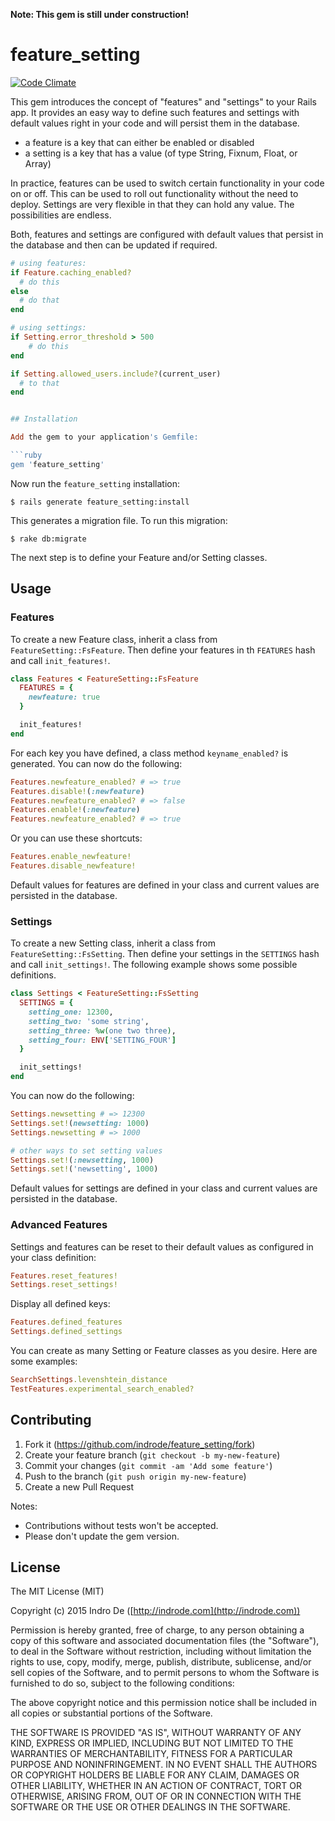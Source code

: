 **Note: This gem is still under construction!**

# feature_setting

[![Code Climate](https://codeclimate.com/github/indrode/feature_setting/badges/gpa.svg)](https://codeclimate.com/github/indrode/feature_setting)

This gem introduces the concept of "features" and "settings" to your Rails app. It provides an easy way to define such features and settings with default values right in your code and will persist them in the database.

- a feature is a key that can either be enabled or disabled
- a setting is a key that has a value (of type String, Fixnum, Float, or Array)

In practice, features can be used to switch certain functionality in your code on or off. This can be used to roll out functionality without the need to deploy. Settings are very flexible in that they can hold any value. The possibilities are endless.

Both, features and settings are configured with default values that persist in the database and then can be updated if required.

```ruby
# using features:
if Feature.caching_enabled?
  # do this
else
  # do that
end

# using settings:
if Setting.error_threshold > 500
    # do this
end

if Setting.allowed_users.include?(current_user)
  # to that
end


## Installation

Add the gem to your application's Gemfile:

```ruby
gem 'feature_setting'
```

Now run the `feature_setting` installation:

    $ rails generate feature_setting:install

This generates a migration file. To run this migration:

    $ rake db:migrate

The next step is to define your Feature and/or Setting classes.


## Usage

### Features

To create a new Feature class, inherit a class from `FeatureSetting::FsFeature`. Then define your features in th `FEATURES` hash and call `init_features!`.

```ruby
class Features < FeatureSetting::FsFeature
  FEATURES = {
    newfeature: true
  }

  init_features!
end
```

For each key you have defined, a class method `keyname_enabled?` is generated. You can now do the following:

```ruby
Features.newfeature_enabled? # => true
Features.disable!(:newfeature)
Features.newfeature_enabled? # => false
Features.enable!(:newfeature)
Features.newfeature_enabled? # => true
```

Or you can use these shortcuts:

```ruby
Features.enable_newfeature!
Features.disable_newfeature!
```

Default values for features are defined in your class and  current values are persisted in the database.


### Settings

To create a new Setting class, inherit a class from `FeatureSetting::FsSetting`. Then define your settings in the `SETTINGS` hash and call `init_settings!`. The following example shows some possible definitions.

```ruby
class Settings < FeatureSetting::FsSetting
  SETTINGS = {
    setting_one: 12300,
    setting_two: 'some string',
    setting_three: %w(one two three),
    setting_four: ENV['SETTING_FOUR']
  }

  init_settings!
end
```

You can now do the following:

```ruby
Settings.newsetting # => 12300
Settings.set!(newsetting: 1000)
Settings.newsetting # => 1000

# other ways to set setting values
Settings.set!(:newsetting, 1000)
Settings.set!('newsetting', 1000)
```

Default values for settings are defined in your class and  current values are persisted in the database.


### Advanced Features

Settings and features can be reset to their default values as configured in your class definition:

```ruby
Features.reset_features!
Settings.reset_settings!
```

Display all defined keys:

```ruby
Features.defined_features
Settings.defined_settings
```

You can create as many Setting or Feature classes as you desire. Here are some examples:

```ruby
SearchSettings.levenshtein_distance
TestFeatures.experimental_search_enabled?
```

## Contributing

1. Fork it (https://github.com/indrode/feature_setting/fork)
2. Create your feature branch (`git checkout -b my-new-feature`)
3. Commit your changes (`git commit -am 'Add some feature'`)
4. Push to the branch (`git push origin my-new-feature`)
5. Create a new Pull Request

Notes:

- Contributions without tests won't be accepted.
- Please don't update the gem version.


## License

The MIT License (MIT)

Copyright (c) 2015 Indro De ([http://indrode.com](http://indrode.com))

Permission is hereby granted, free of charge, to any person obtaining a copy of this software and associated documentation files (the "Software"), to deal in the Software without restriction, including without limitation the rights to use, copy, modify, merge, publish, distribute, sublicense, and/or sell copies of the Software, and to permit persons to whom the Software is furnished to do so, subject to the following conditions:

The above copyright notice and this permission notice shall be included in all copies or substantial portions of the Software.

THE SOFTWARE IS PROVIDED "AS IS", WITHOUT WARRANTY OF ANY KIND, EXPRESS OR IMPLIED, INCLUDING BUT NOT LIMITED TO THE WARRANTIES OF MERCHANTABILITY, FITNESS FOR A PARTICULAR PURPOSE AND NONINFRINGEMENT. IN NO EVENT SHALL THE AUTHORS OR COPYRIGHT HOLDERS BE LIABLE FOR ANY CLAIM, DAMAGES OR OTHER LIABILITY, WHETHER IN AN ACTION OF CONTRACT, TORT OR OTHERWISE, ARISING FROM, OUT OF OR IN CONNECTION WITH THE SOFTWARE OR THE USE OR OTHER DEALINGS IN THE SOFTWARE.
